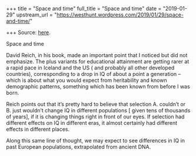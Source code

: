 +++
title = "Space and time"
full_title = "Space and time"
date = "2019-01-29"
upstream_url = "https://westhunt.wordpress.com/2019/01/29/space-and-time/"

+++
Source: [here](https://westhunt.wordpress.com/2019/01/29/space-and-time/).

Space and time

David Reich, in his book, made an important point that I noticed but
did not emphasize. The plus variants for educational attainment are
getting rarer at a rapid pace in Iceland and the US ( and probably all
other developed countries), corresponding to a drop in IQ of about a
point a generation – which is about what you would expect from
heritability and known demographic patterns, something which has been
known from before I was born.

Reich points out that it’s pretty hard to believe that selection A.
couldn’t or B. just wouldn’t change IQ in different populations \[ given
tens of thousands of years\], if it is changing things right in front of
our eyes. If selection had different effects on IQ in different eras,
it almost certainly had different effects in different places.

Along this same line of thought, we may expect to see differences in IQ
in past European populations, extrapolated from ancient DNA.













